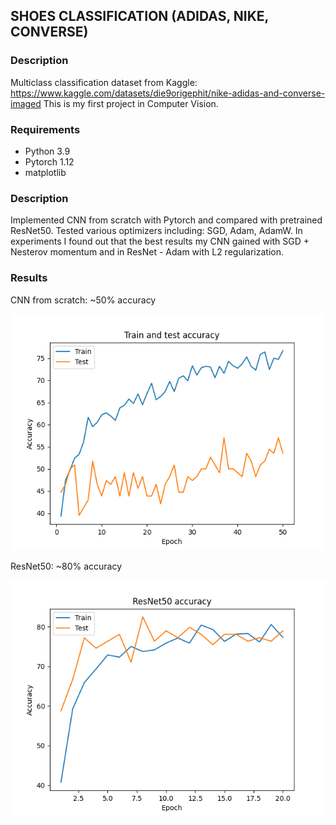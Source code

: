 ## SHOES CLASSIFICATION (ADIDAS, NIKE, CONVERSE)
### Description
Multiclass classification dataset from Kaggle:
https://www.kaggle.com/datasets/die9origephit/nike-adidas-and-converse-imaged
This is my first project in Computer Vision.

### Requirements
* Python 3.9
* Pytorch 1.12
* matplotlib

### Description
Implemented CNN from scratch with Pytorch and compared with pretrained ResNet50.
Tested various optimizers including: SGD, Adam, AdamW.
In experiments I found out that  the best results my CNN gained with SGD + Nesterov momentum and in ResNet - Adam with L2 regularization.

### Results
CNN from scratch: ~50% accuracy <br />

![CNN](plots/cnn_acc.png)

ResNet50: ~80% accuracy <br />

![ResNet50](plots/ResNet50_acc.png)
